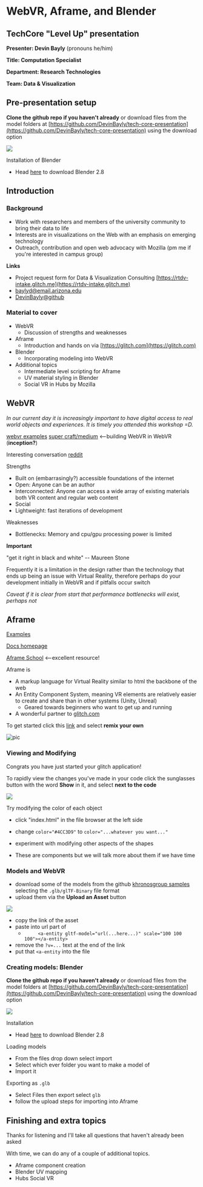 # WebVR, Aframe, and Blender 
## TechCore "Level Up" presentation
**Presenter: Devin Bayly** (pronouns he/him)

**Title: Computation Specialist**

**Department: Research Technologies**

**Team: Data & Visualization**

## Pre-presentation setup


**Clone the github repo if you haven't already** or download files from the model folders at [https://github.com/DevinBayly/tech-core-presentation](https://github.com/DevinBayly/tech-core-presentation) using the download option

![](./20200317T165140068020.png)

Installation of Blender

* Head [here](https://www.blender.org/) to download Blender 2.8



## Introduction
### Background


* Work with researchers and members of the university community to bring their data to life
* Interests are in visualizations on the Web with an emphasis on emerging technology
* Outreach, contribution and open web advocacy with Mozilla (pm me if you're interested in campus group) 

**Links**

* Project request form for Data & Visualization Consulting [https://rtdv-intake.glitch.me](https://rtdv-intake.glitch.me)
* baylyd@email.arizona.edu
* [DevinBayly@github](https://github.com/DevinBayly)



### Material to cover

* WebVR
    * Discussion of strengths and weaknesses
* Aframe
    * Introduction and hands on via [https://glitch.com](https://glitch.com)
* Blender
    * Incorporating modeling into WebVR
* Additional topics
    * Intermediate level scripting for Aframe
    * UV material styling in Blender
    * Social VR in Hubs by Mozilla

## WebVR

*In our current day it is increasingly important to have digital access to real world objects and experiences. It is timely you attended this workshop =D.* 

[webvr examples](https://webvr.directory/)
[super craft/medium](supermedium.com) <--building WebVR in WebVR (**inception?**)

Interesting conversation [reddit](https://www.reddit.com/r/WebVR/comments/3e2mes/what_are_the_advantages_of_webvr_over_native_vr/)

Strengths

* Built on (embarrasingly?) accessible foundations of the internet
* Open: Anyone can be an author
* Interconnected: Anyone can access a wide array of existing materials both VR content and regular web content
* Social
* Lightweight: fast iterations of development

Weaknesses

* Bottlenecks: Memory and cpu/gpu processing power is limited

**Important**

"get it right in black and white" -- Maureen Stone

Frequently it is a limitation in the design rather than the technology that ends up being an issue with Virtual Reality, therefore perhaps do your development initially in WebVR and if pitfalls occur switch

*Caveat if it is clear from start that performance bottlenecks will exist, perhaps not*


## Aframe

[Examples](https://aframe.io/aframe/examples/)


[Docs homepage](https://aframe.io/docs/1.0.0/introduction/)

[Aframe School](https://aframe.io/school/) <--excellent resource!

Aframe is

* A markup language for Virtual Reality similar to html the backbone of the web
* An Entity Component System, meaning VR elements are relatively easier to create and share than in other systems (Unity, Unreal) 
    * Geared towards beginners who want to get up and running
* A wonderful partner to [glitch.com](https://glitch.com)

To get started click this [link](http://glitch.com/~aframe) and select **remix your own**

![pic](./20200317T161605445734.png)

### Viewing and Modifying

Congrats you have just started your glitch application!

To rapidly view the changes you've made in your code click the sunglasses button with the word **Show** in it, and select **next to the code**


![](./20200317T163443881078.png)

Try modifying the color of each object

* click "index.html" in the file browser at the left side
* change `color="#4CC3D9"` to `color="...whatever you want..."`
* experiment with modifying other aspects of the shapes

* These are components but we will talk more about them if we have time

### Models and WebVR

* download some of the models from the github [khronosgroup samples](https://github.com/KhronosGroup/glTF-Sample-Models/tree/master/2.0) selecting the `.glb/glTF-Binary` file format
* upload them via the **Upload an Asset** button

![](20200317T164415324882.png)

* copy the link of the asset
* paste into url part of 
    * `      <a-entity gltf-model="url(...here...)" scale="100 100 100"></a-entity>
`
* remove the `?v=...` text at the end of the link
* put that `<a-entity` into the file

### Creating models: Blender


**Clone the github repo if you haven't already** or download files from the model folders at [https://github.com/DevinBayly/tech-core-presentation](https://github.com/DevinBayly/tech-core-presentation) using the download option

![](./20200317T165140068020.png)

Installation

* Head [here](https://www.blender.org/) to download Blender 2.8

Loading models

* From the files drop down select import
* Select which ever folder you want to make a model of 
* Import it

Exporting as `.glb`

* Select Files then export select `glb`
* follow the upload steps for importing into Aframe


## Finishing and extra topics

Thanks for listening and I'll take all questions that haven't already been asked

With time, we can do any of a couple of additional topics.

* Aframe component creation 
* Blender UV mapping
* Hubs Social VR